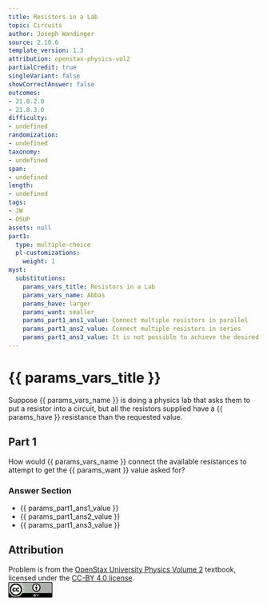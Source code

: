 ```yaml
---
title: Resistors in a Lab
topic: Circuits
author: Joseph Wandinger
source: 2.10.6
template_version: 1.3
attribution: openstax-physics-vol2
partialCredit: true
singleVariant: false
showCorrectAnswer: false
outcomes:
- 21.8.2.0
- 21.8.3.0
difficulty:
- undefined
randomization:
- undefined
taxonomy:
- undefined
span:
- undefined
length:
- undefined
tags:
- JW
- OSUP
assets: null
part1:
  type: multiple-choice
  pl-customizations:
    weight: 1
myst:
  substitutions:
    params_vars_title: Resistors in a Lab
    params_vars_name: Abbas
    params_have: larger
    params_want: smaller
    params_part1_ans1_value: Connect multiple resistors in parallel
    params_part1_ans2_value: Connect multiple resistors in series
    params_part1_ans3_value: It is not possible to achieve the desired resistance
---
```

# {{ params_vars_title }}
Suppose {{ params_vars_name }} is doing a physics lab that asks them to put a resistor into a circuit, but all the resistors supplied have a {{ params_have }} resistance than the requested value.

## Part 1

How would {{ params_vars_name }} connect the available resistances to attempt to get the {{ params_want }} value asked for?

### Answer Section

- {{ params_part1_ans1_value }}
- {{ params_part1_ans2_value }}
- {{ params_part1_ans3_value }}

## Attribution

Problem is from the [OpenStax University Physics Volume 2](https://openstax.org/details/books/university-physics-volume-2) textbook, licensed under the [CC-BY 4.0 license](https://creativecommons.org/licenses/by/4.0/).<br>![Image representing the Creative Commons 4.0 BY license.](https://raw.githubusercontent.com/firasm/bits/master/by.png)
